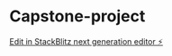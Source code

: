 # Capstone-project

[Edit in StackBlitz next generation editor ⚡️](https://stackblitz.com/~/github.com/KentBrian054/Capstone-project)